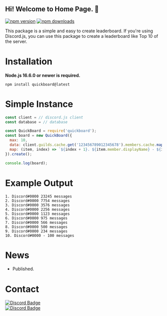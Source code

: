 ## Hi! Welcome to Home Page. 👋
<div align="left">
  <p>
    <a href="https://www.npmjs.com/package/quickboard"><img src="https://img.shields.io/npm/v/quickboard.svg?maxAge=3600" alt="npm version" /></a>
    <a href="https://www.npmjs.com/package/quickboard"><img src="https://img.shields.io/npm/dt/quickboard.svg?maxAge=3600" alt="npm downloads" /></a>
  </p>
This package is a simple and easy to create leaderboard. If you're using Discord.js, you can use this package to create a leaderboard like Top 10 of the server.

# Installation

**Node.js 16.6.0 or newer is required.**

```sh-session
npm install quickboard@latest
```

# Simple Instance
```js
const client = // discord.js client
const database = // database

const QuickBoard = require('quickboard');
const board = new QuickBoard({
  max: 10,
  data: client.guilds.cache.get('123456789012345678').members.cache.map(member => ({ value: database.get(`message-count.${member.user.id}`), member })),
  map: (item, index) => `${index + 1}. ${item.member.displayName} - ${item.value} messages`;
}).create();

console.log(board);
```
# Example Output
```string
1. Discord#0000 23245 messages
2. Discord#0000 7754 messages
3. Discord#0000 3576 messages
4. Discord#0000 2256 messages
5. Discord#0000 1123 messages
6. Discord#0000 975 messages
7. Discord#0000 566 messages
8. Discord#0000 500 messages
9. Discord#0000 234 messages
10. Discord#0000 - 100 messages
```


# News
- Published.

# Contact
[![Discord Badge](https://img.shields.io/badge/can-white?style=social&logo=Discord)](https://discord.com/users/613700645173592086)<br>[![Discord Badge](https://img.shields.io/badge/thiskyhan-white?style=social&logo=Instagram)](https://instagram.com/thiskyhan)
